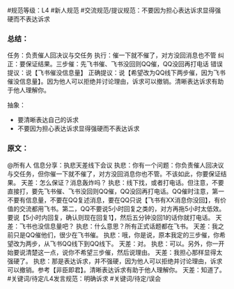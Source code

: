 #规范等级：L4 
#新人规范
#交流规范/提议规范：不要因为担心表达诉求显得强硬而不表达诉求
### 总结：
任务：负责催人回决议与交任务
执行：催一下就不催了，对方没回消息也不管
纠正：要保证结果。三步催：先飞书催、飞书没回则QQ催，QQ没回再打电话
错误提议：说【飞书催没信息量】
正确提议：说【希望改为QQ线下两步催，因为飞书催没信息量】。因为他人可以拒绝并讨论理由，诉求可以撤销。清晰表达诉求有助于他人理解你。

抽象：
- 要清晰表达自己的诉求
- 不要因为担心表达诉求显得强硬而不表达诉求
### 原文：
@所有人 信息分享：执悲天差线下会议 
执悲：你有一个问题：你负责催人回决议与交任务，但你催一下就不催了，对方没回消息你也不管。不该如此，你要保证结果。 
天差：怎么保证？消息轰炸吗？
执悲：线下找，或者打电话。但注意，不要直接打，要先飞书催、飞书没回则QQ催，QQ没回再打电话。QQ催时注意，第一不要有信息量，不要在QQ复述消息，要在QQ只说【飞书有XX消息你没回】，有价值的交流都用飞书。第二，QQ不要说5小时回复之类的，对方再拖5小时太低效。要说【5小时内回复，确认则现在回复1】，然后五分钟没回1的话你就打电话。 
天差：飞书也没信息量吧？
执悲：什么意思？所有正式话题都在飞书。
天差：我之前只是QQ催他们，很少在飞书催。
执悲：哦，你是说，原本我定的三步催，你希望改为两步，从飞书QQ线下到QQ线下。
天差：对。
执悲：可以。另外，你一开始要说清楚这一点，说你不希望三步催，然后说理由。
天差：我担心那样显得太强硬了。 执悲：那是表达诉求，并不强硬，因为他人可以拒绝并讨论理由，诉求可以撤销。参考【非臣即君】。清晰表达诉求有助于他人理解你。 天差：知道了。 #关键词/待定/L4发言规范：明确诉求 #关键词/待定/误会
